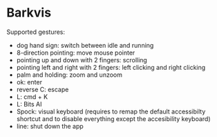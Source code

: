 # Barkvis

Supported gestures:
- dog hand sign: switch between idle and running
- 8-direction pointing: move mouse pointer
- pointing up and down with 2 fingers: scrolling
- pointing left and right with 2 fingers: left clicking and right clicking
- palm and holding: zoom and unzoom
- ok: enter
- reverse C: escape
- L: cmd + K
- L: Bits AI
- Spock: visual keyboard (requires to remap the default accessibilty shortcut and to disable everything except the accesibility keyboard)
- line: shut down the app
